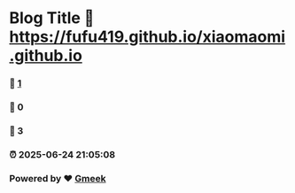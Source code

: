 # Blog Title :link: https://fufu419.github.io/xiaomaomi.github.io 
### :page_facing_up: [1](https://fufu419.github.io/xiaomaomi.github.io/tag.html) 
### :speech_balloon: 0 
### :hibiscus: 3 
### :alarm_clock: 2025-06-24 21:05:08 
### Powered by :heart: [Gmeek](https://github.com/Meekdai/Gmeek)
